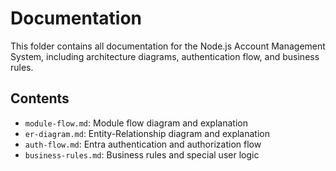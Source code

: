# Documentation

This folder contains all documentation for the Node.js Account Management System, including architecture diagrams, authentication flow, and business rules.

## Contents
- `module-flow.md`: Module flow diagram and explanation
- `er-diagram.md`: Entity-Relationship diagram and explanation
- `auth-flow.md`: Entra authentication and authorization flow
- `business-rules.md`: Business rules and special user logic
